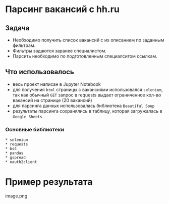 # Парсинг вакансий с hh.ru
## Задача
- Необходимо получить список вакансий с их описанием по заданным фильтрам. 
- Фильтры задаются заранее специалистом.
- Парсить необходимо по подготовленным специалситом ссылкам.
## Что использовалось
- весь проект написан в Jupyter Notebook
- для получения ```html``` страницы с вакансиями использовался ```selenium```, так как обычный ```GET``` запрос в requests выдает ограниченное кол-во вакансий на странице (20 вакансий)
- для парсинга данных использовалась библиотека ```Beautiful Soup```
- результаты парсинга сохранялись в таблицу, которая загружалась в ```Google Sheets```
### Основные библиотеки
    * selenium
    * requests
    * bs4
    * pandas
    * gspread
    * oauth2client

# Пример результата
image.png
